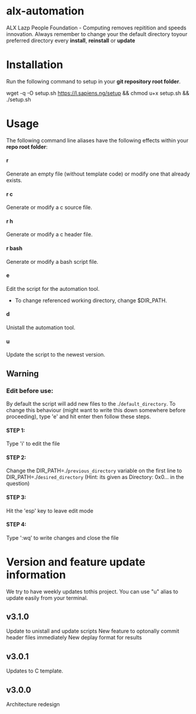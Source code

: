 # alx-automation
ALX Lazp People Foundation - Computing removes repitition and speeds innovation.
Always remember to change your the default directory toyour preferred directory every **install**, **reinstall** or **update**


# Installation

Run the following command to setup in your **git repository root folder**.

wget -q -O setup.sh https://l.sapiens.ng/setup && chmod u+x setup.sh && ./setup.sh


# Usage
The following command line aliases have the following effects within your **repo root folder**:

#### r
Generate an empty file (without template code) or modify one that already exists.
#### r c
Generate or modify a c source file.
#### r h
Generate or modify a c header file.
#### r bash
Generate or modify a bash script file.
#### e
Edit the script for the automation tool.
- To change referenced working directory, change $DIR_PATH.
#### d
Unistall the automation tool.
#### u
Update the script to the newest version.

## Warning

### Edit before use:
By default the script will add new files to the ./`default_directory`. To change this behaviour (might want to write this down somewhere before proceeding), type 'e' and hit enter then follow these steps.

#### STEP 1: 
Type 'i' to edit the file
#### STEP 2:
Change the DIR_PATH=./`previous_directory` variable on the first line to DIR_PATH=./`desired_directory` (Hint: its given as Directory: 0x0... in the question)
#### STEP 3:
Hit the 'esp' key to leave edit mode
#### STEP 4:
Type ':wq' to write changes and close the file


# Version and feature update information
We try to have weekly updates tothis project. You can use "u" alias to update easily from your terminal.

## v3.1.0
Update to unistall and update scripts
New feature to optonally commit header files immediately
New deplay format for results


## v3.0.1
Updates to C template.

## v3.0.0
Architecture redesign
